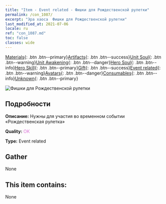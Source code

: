 ```yaml
---
title: "Item - Event related - Фишки для Рождественской рулетки"
permalink: /con_1087/
excerpt: "Эра хаоса  Фишки для Рождественской рулетки"
last_modified_at: 2021-07-06
locale: ru
ref: "con_1087.md"
toc: false
classes: wide
---
```

 [Materials](/ItemsRU/){: .btn .btn--primary}[Artifacts](/ItemsRU/Artifacts/){: .btn .btn--success}[Unit Soul](/ItemsRU/UnitSoul/){: .btn .btn--warning}[Unit Awakening](/ItemsRU/UnitAwakening/){: .btn .btn--danger}[Hero Soul](/ItemsRU/HeroSoul/){: .btn .btn--info}[Hero Skill](/ItemsRU/HeroSkill/){: .btn .btn--primary}[Gift](/ItemsRU/Gift/){: .btn .btn--success}[Event related](/ItemsRU/Events/){: .btn .btn--warning}[Avatars](/ItemsRU/Avatars/){: .btn .btn--danger}[Consumables](/ItemsRU/Consumables/){: .btn .btn--info}[Unknown](/ItemsRU/Unknown/){: .btn .btn--primary}

 ![Фишки для Рождественской рулетки](/images/t/i_690013.png)

## Подробности
 **Описание:** Нужны для участия во временном событии «Рождественская рулетка»

 **Quality:** <span style="color: #DA70D6">OK</span>

 **Type:** Event related

## Gather

  None

## This item contains:

  None

